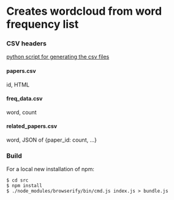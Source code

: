 # Creates wordcloud from word frequency list

### CSV headers
[python script for generating the csv files](https://github.com/bHodges97/pdf-from-site)
#### papers.csv
id, HTML
#### freq_data.csv
word, count
#### related_papers.csv
word, JSON of {paper_id: count, ...}

### Build
For a local new installation of npm:
```
$ cd src
$ npm install
$ ./node_modules/browserify/bin/cmd.js index.js > bundle.js
```
